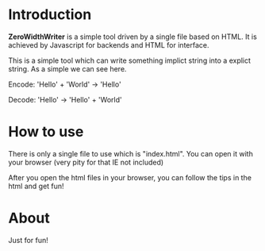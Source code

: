 # Introduction
**ZeroWidthWriter** is a simple tool driven by a single file based on HTML. It is achieved by Javascript for backends and HTML for interface.

This is a simple tool which can write something implict string into a explict string. As a simple we can see here.

Encode:
'Hello' + 'World' -> 'H‍‌‍‌‍‍‍​‍‍‌‍‍‍‍​‍‍‍‌‌‍‌​‍‍‌‍‍‌‌​‍‍‌‌‍‌‌​​​ello'

Decode:
'H‍‌‍‌‍‍‍​‍‍‌‍‍‍‍​‍‍‍‌‌‍‌​‍‍‌‍‍‌‌​‍‍‌‌‍‌‌​​​ello' -> 'Hello' + 'World'

# How to use
There is only a single file to use which is "index.html". You can open it with your browser (very pity for that IE not included)

After you open the html files in your browser, you can follow the tips in the html and get fun!

# About
Just for fun!